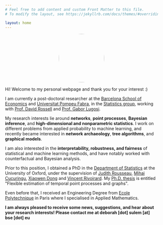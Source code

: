 ```yaml
---
# Feel free to add content and custom Front Matter to this file.
# To modify the layout, see https://jekyllrb.com/docs/themes/#overriding-theme-defaults

layout: home
---
```


<p align="center">
  <img src="../images/IMG_20210630_085720.jpg" class="pull-left" style="text-align:center; height:160px; width:150px; border-radius:100%"/>
</p>

Hi! Welcome to my personal webpage and thank you for your interest :)

I am currently a post-doctoral researcher at the [Barcelona School of Economics](https://bse.eu/) and [Universitat Pompeu Fabra](https://www.upf.edu/), in the [Statistics group](https://sites.google.com/view/stats-upf/), working with [Prof. David Rossell](https://sites.google.com/site/rosselldavid) and [Prof. Gabor Lugosi](http://www.econ.upf.edu/~lugosi/).

My research interests lie around **networks**,  **point processes**, **Bayesian inference**, and **high-dimensional and nonparametric statistics**. I work on different problems from applied probability to machine learning, and recently became interested in **network archaeology**, **tree algorithms**, and **graphical models**.

I am also interested in the **interpretability, robustness, and fairness** of statistical and machine learning methods, and have notably worked with counterfactual and Bayesian analysis.

Prior to this position, I obtained a PhD in the [Department of Statistics](http://www.stats.ox.ac.uk/) at the University of Oxford, under the supervision of [Judith Rousseau](http://www.stats.ox.ac.uk/~rousseau/), [Mihai Cucuringu](http://www.stats.ox.ac.uk/~cucuringu), [Xiaowen Dong](https://web.media.mit.edu/~xdong/) and [Vincent Rivoirard](https://www.ceremade.dauphine.fr/~rivoirar/). My [Ph.D. thesis](https://ora.ox.ac.uk/objects/uuid:7a4b5a4d-ff38-462b-a068-f93c8237de2f) is entitled "Flexible estimation of temporal point processes and graphs".

Even before that, I received an Engineering Degree from [Ecole Polytechnique](https://www.polytechnique.edu/) in Paris where I specialised in Applied Mathematics. 


**I am always pleased to receive some news, suggestions, and hear about your research interests! Please contact me at deborah [dot] sulem [at] bse [dot] eu**


